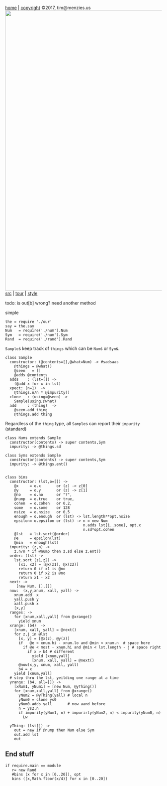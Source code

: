 [home](http://tiny.cc/koff) |
[copyright](https://github.com/koffee/script/blob/master/LICENSE.md) &copy;2017, tim&commat;menzies.us<br>
[<img width=900 src=https://raw.githubusercontent.com/koffee/script/master/img/head.jpg>](http://tiny.cc/koff)<br>
[src](https://github.com/koffee/script/tree/master/lib) |
[tour](https://github.com/koffee/script/blob/master/docs/TOUR.md) |
[style](https://github.com/koffee/script/blob/master/docs/STYLE.md)

todo: is out[b] wrong? need another method

simple

    the = require './our'
    say = the.say
    Num   = require('./num').Num
    Sym   = require('./num').Sym
    Rand  = require('./rand').Rand

`Sample`s keep track of `things` which can be `Num`s or `Sym`s.

    class Sample
      constructor: (@contents=[],@what=Num) -> #sadsaas
        @things = @what()
        @seen   = []
        @adds @contents
      adds    : (lst=[]) ->
        (@add x for x in lst)
      xpect: (n=1)  ->
        @things.n/n * @impurity()
      clone   : (using=@seen) ->
        Sample(using,@what)
      add     : (thing)  ->
        @seen.add thing
        @things.add thing

Regardless of the `thing` type, all `Sample`s can report their `impurity`
(standard)

    class Nums extends Sample
      constructor(contents) -> super contents,Sym
      impurity: -> @things.sd

    class Syms extends Sample
      constructor(contents) -> super contents,Sym
      impurity: -> @things.ent()


    class bins
      constructor: (lst,o=[]) ->
        @x     = o.x       or (z) -> z[0]
        @y     = o.y       or (z) -> z[1]
        @no    = o.no      or "?",
        @nump  = o.true    or true,
        cohen  = o.cohen   or 0.2,
        some   = o.some    or 128
        nsize  = o.nsize   or 0.5
        enough = o.enough  or (lst) -> lst.length**opt.nsize
        epsilon= o.epsilon or (lst) -> n = new Num
                                       n.adds lst[1..some], opt.x
                                       n.sd*opt.cohen
        @lst   = lst.sort(@order)
        @e     = epsilon(lst)
        @min   = enough(lst)
      impurity: (z,n) ->
        z.n/n * if @nump then z.sd else z.ent()
      order: (lst) ->
        lst.sort (z1,z2) ->
          [x1, x2] = [@x(z1), @x(z2)]
          return 0 if x1 is @no
          return 0 if x2 is @no
          return x1 - x2
      next: ->
         [new Num, [],[]]
      now:  (x,y,xnum, xall, yall) ->
        xnum.add  x
        yall.push y
        xall.push x
        [x,y]
      ranges: ->
        for [xnum,xall,yall] from @xrange()
          yield xnum
      xrange: (b4)  ->
        [xnum, xall, yall] = @next()
        for z,j in @lst
          [x, y] = [@x(z), @y(z)]
          if   @e < xnum.hi - xnum.lo and @min < xnum.n  # space here
            if @e < most - xnum.hi and @min < lst.length - j # space right
              if x > b4 # different
                yield [xnum,yall]
                [xnum, xall, yall] = @next()
          @now(x,y, xnum, xall, yall)
          b4 = x
        yield [xnum,yall]
      # step thru the lst, yeilding one range at a time
      yrange: (b4, all=[]) ->
        [xNum1, yNum1] = [new Num, @yThing()]
        for [xnum,xall,yall] from @xrange()
          yNum2 = @yThing(yall) # local n
          yNum0 = clone ys0
          yNum0.adds yall       # now aand before
          n = ys2.n
          if impurity(yNum1, n) + impurirty(yNum2, n) < impurity(yNum0, n)
            Lw

      yThing: (lst[]) ->
        out = new if @nump then Num else Sym
        out.add lst
        out

## End stuff

    if require.main == module
       r= new Rand
       #bins (x for x in [0..20]), opt
       bins ([x,Math.floor(x/4)] for x in [0..20])
